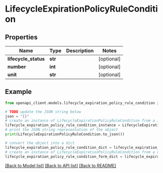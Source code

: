 # LifecycleExpirationPolicyRuleCondition


## Properties

Name | Type | Description | Notes
------------ | ------------- | ------------- | -------------
**lifecycle_status** | **str** |  | [optional] 
**number** | **int** |  | [optional] 
**unit** | **str** |  | [optional] 

## Example

```python
from openapi_client.models.lifecycle_expiration_policy_rule_condition import LifecycleExpirationPolicyRuleCondition

# TODO update the JSON string below
json = "{}"
# create an instance of LifecycleExpirationPolicyRuleCondition from a JSON string
lifecycle_expiration_policy_rule_condition_instance = LifecycleExpirationPolicyRuleCondition.from_json(json)
# print the JSON string representation of the object
print(LifecycleExpirationPolicyRuleCondition.to_json())

# convert the object into a dict
lifecycle_expiration_policy_rule_condition_dict = lifecycle_expiration_policy_rule_condition_instance.to_dict()
# create an instance of LifecycleExpirationPolicyRuleCondition from a dict
lifecycle_expiration_policy_rule_condition_form_dict = lifecycle_expiration_policy_rule_condition.from_dict(lifecycle_expiration_policy_rule_condition_dict)
```
[[Back to Model list]](../README.md#documentation-for-models) [[Back to API list]](../README.md#documentation-for-api-endpoints) [[Back to README]](../README.md)


